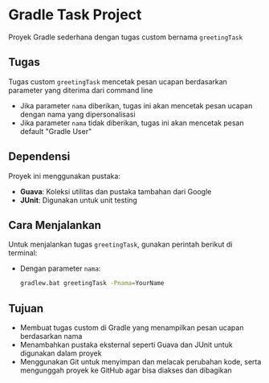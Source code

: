 # Gradle Task Project

Proyek Gradle sederhana dengan tugas custom bernama `greetingTask`

## Tugas

Tugas custom `greetingTask` mencetak pesan ucapan berdasarkan parameter yang diterima dari command line

- Jika parameter `nama` diberikan, tugas ini akan mencetak pesan ucapan dengan nama yang dipersonalisasi
- Jika parameter `nama` tidak diberikan, tugas ini akan mencetak pesan default "Gradle User"

## Dependensi

Proyek ini menggunakan pustaka:
- **Guava**: Koleksi utilitas dan pustaka tambahan dari Google
- **JUnit**: Digunakan untuk unit testing

## Cara Menjalankan

Untuk menjalankan tugas `greetingTask`, gunakan perintah berikut di terminal:

- Dengan parameter `nama`:
  ```bash
  gradlew.bat greetingTask -Pnama=YourName

## Tujuan

- Membuat tugas custom di Gradle yang menampilkan pesan ucapan berdasarkan nama
- Menambahkan pustaka eksternal seperti Guava dan JUnit untuk digunakan dalam proyek
- Menggunakan Git untuk menyimpan dan melacak perubahan kode, serta mengunggah proyek ke GitHub agar bisa diakses dan dibagikan

